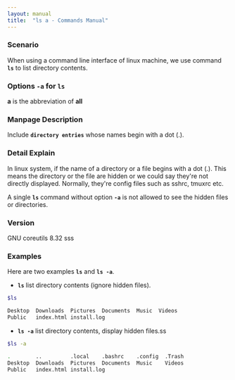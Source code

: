 ```yaml
---
layout: manual
title:  "ls a - Commands Manual"
---
```

### Scenario
When using a command line interface of linux machine, we use command __`ls`__ to list directory contents.

### Options `-a` for `ls` 
__a__ is the abbreviation of __all__

### Manpage Description
Include __`directory entries`__ whose names begin with a dot (.).

### Detail Explain
In linux system, if the name of a directory or a file begins with a dot (.). This means the directory or the file are hidden or we could say they're not directly displayed. Normally, they're config files such as sshrc, tmuxrc etc.

A single __`ls`__ command without option __`-a`__ is not allowed to see the hidden files or directories.

### Version
GNU coreutils 8.32
sss
### Examples
Here are two examples __`ls`__ and __`ls -a`__.

- __`ls`__ list directory contents (ignore hidden files).

```bash
$ls 

Desktop  Downloads  Pictures  Documents  Music  Videos
Public   index.html install.log
```

- __`ls -a`__ list directory contents, display hidden files.ss

```bash
$ls -a 

.        ..         .local    .bashrc    .config  .Trash
Desktop  Downloads  Pictures  Documents  Music    Videos
Public   index.html install.log
```